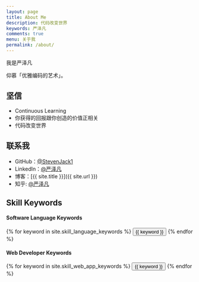 ```yaml
---
layout: page
title: About Me
description: 代码改变世界
keywords: 严泽凡
comments: true
menu: 关于我
permalink: /about/
---
```


我是严泽凡

仰慕「优雅编码的艺术」。

## 坚信

* Continuous Learning
* 你获得的回报跟你创造的价值正相关
* 代码改变世界

## 联系我

* GitHub：[@StevenJack1](https://github.com/StevenJack1)
* LinkedIn：[@严泽凡](https://cn.linkedin.com/in/StevenJack1)
* 博客：[{{ site.title }}]({{ site.url }})
* 知乎: [@严泽凡](https://www.zhihu.com/people/i-zhang-zhi-hao)

## Skill Keywords

#### Software Language Keywords
<div class="btn-inline">
    {% for keyword in site.skill_language_keywords %}
    <button class="btn btn-outline" type="button">{{ keyword }}</button>
    {% endfor %}
</div>

#### Web Developer Keywords
<div class="btn-inline">
    {% for keyword in site.skill_web_app_keywords %}
    <button class="btn btn-outline" type="button">{{ keyword }}</button>
    {% endfor %}
</div>
